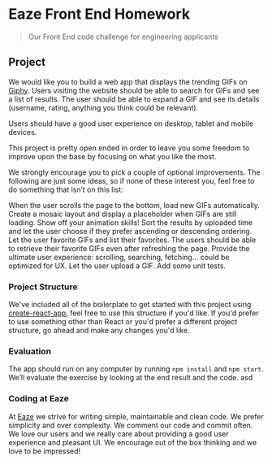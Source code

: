 # Eaze Front End Homework

> Our Front End code challenge for engineering applicants

## Project

We would like you to build a web app that displays the trending GIFs on [Giphy](https://giphy.com/). 
Users visiting the website should be able to search for GIFs and see a list of results. The user should be able to expand a GIF and see its details (username, rating, anything you think could be relevant).

Users should have a good user experience on desktop, tablet and mobile devices.

This project is pretty open ended in order to leave you some freedom to improve upon the base by focusing on what you like the most.

We strongly encourage you to pick a couple of optional improvements. The following are just some ideas, so if none of these interest you, feel free to do something that isn’t on this list:

When the user scrolls the page to the bottom, load new GIFs automatically.
Create a mosaic layout and display a placeholder when GIFs are still loading.
Show off your animation skills!
Sort the results by uploaded time and let the user choose if they prefer ascending or descending ordering.
Let the user favorite GIFs and list their favorites. The users should be able to retrieve their favorite GIFs even after refreshing the page.
Provide the ultimate user experience: scrolling, searching, fetching… could be optimized for UX.
Let the user upload a GIF.
Add some unit tests.


### Project Structure

We've included all of the boilerplate to get started with this project using [create-react-app](https://github.com/facebookincubator/create-react-app), feel free to use this structure if you'd like. If you'd prefer to use something other than React or you'd prefer a different project structure, go ahead and make any changes you'd like.

### Evaluation
The app should run on any computer by running `npm install` and `npm start`.
We’ll evaluate the exercise by looking at the end result and the code.
 asd
### Coding at Eaze
At [Eaze](https://www.eaze.com) we strive for writing simple, maintainable and clean code. 
We prefer simplicity and over complexity.
We comment our code and commit often.
We love our users and we really care about providing a good user experience and pleasant UI.
We encourage out of the box thinking and we love to be impressed!
